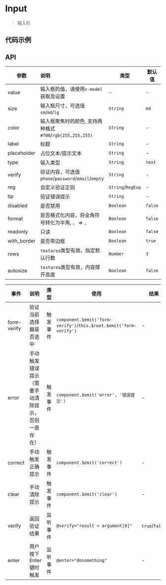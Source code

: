 # Input

> 输入栏

## 代码示例

<test></test>

<script>
  import test from '@/pages/demo/Input.vue';

  export default {
    components: {
      test
    }
  }
</script>

## API

| 参数 | 说明 | 类型 | 默认值 |
| ----|:-----| ---- | ---- |
| value | 输入框的值，请使用`v-model`获取及设置  | - | - |
| size | 输入框尺寸，可选值 `sm`/`md`/`lg` | `String` | `md` |
| color | 输入框聚焦时的颜色, 支持两种格式`#f00`/`rgb(255,255,255)` | `String` | - |
| label | 标题 | `String` | - |
| placeholder | 占位文本/提示文本 | `String` | - |
| type | 输入类型 | `String` | `text` |
| verify | 验证内容，可选值 `phone`/`password`/`email`/`empty` | `String` | - |
| reg | 自定义验证正则 | `String`/`RegExp` | - |
| tip | 验证错误提示 | `String` | - |
| disabled | 是否禁用 | `Boolean` | `false` |
| format | 是否格式化内容，将全角符号转化为半角, `，` => `,` | `Boolean` | `false` |
| readonly | 只读 | `Boolean` | `false` |
| with_border | 是否带边框 | `Boolean` | `true` |
| rows | `textarea`类型有效，指定默认行数 | `Number` | `3` |
| autosize | `textarea`类型有效，内容撑开高度 | `Boolean` | `false` |

| 事件 | 说明 | 类型 | 使用 | 结果 |
| ----|:-----| ---- | ---- | ---- |
| form-verify | 验证当前选择器是否选中 | 触发事件 | `component.$emit('form-verify')`/`this.$root.$emit('form-verify')` | - |
| error | 手动触发错误提示（需要手动清除提示，否则一直存在） | 触发事件 | `component.$emit('error', '错误提示')` | - |
| correct | 手动触发正确提示 | 触发事件 | `component.$emit('correct')` | - |
| clear | 手动清除提示 | 触发事件 | `component.$emit('clear')` | - |
| verify | 返回验证结果 | 监听事件 | `@verify="result = argument[0]"` | `true`/`false` |
| enter | 用户按下Enter键时触发 | 监听事件 | `@enter="dosomething"` |  - |




